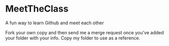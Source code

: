 # MeetTheClass
A fun way to learn Github and meet each other

Fork your own copy and then send me a merge request once you've added your folder with your info. Copy my folder to use as a reference.
